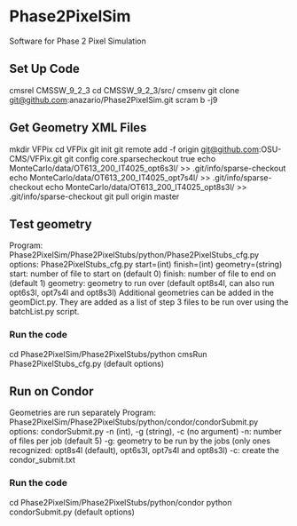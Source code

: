 # Phase2PixelSim
Software for Phase 2 Pixel Simulation 

## Set Up Code
cmsrel CMSSW_9_2_3
cd CMSSW_9_2_3/src/
cmsenv
git clone git@github.com:anazario/Phase2PixelSim.git
scram b -j9

## Get Geometry XML Files
mkdir VFPix
cd VFPix
git init 
git remote add -f origin git@github.com:OSU-CMS/VFPix.git
git config core.sparsecheckout true
echo MonteCarlo/data/OT613_200_IT4025_opt6s3l/ >> .git/info/sparse-checkout
echo MonteCarlo/data/OT613_200_IT4025_opt7s4l/ >> .git/info/sparse-checkout
echo MonteCarlo/data/OT613_200_IT4025_opt8s3l/ >> .git/info/sparse-checkout
git pull origin master

## Test geometry
Program: Phase2PixelSim/Phase2PixelStubs/python/Phase2PixelStubs_cfg.py
options: Phase2PixelStubs_cfg.py start=(int) finish=(int) geometry=(string)
start: number of file to start on (default 0)
finish: number of file to end on (default 1)
geometry: geometry to run over (default opt8s4l, can also run opt6s3l, opt7s4l and opt8s3l)
Additional geometries can be added in the geomDict.py. They are added as a list of step 3 files
to be run over using the batchList.py script.
### Run the code
cd Phase2PixelSim/Phase2PixelStubs/python
cmsRun Phase2PixelStubs_cfg.py (default options)

## Run on Condor
Geometries are run separately
Program: Phase2PixelSim/Phase2PixelStubs/python/condor/condorSubmit.py
options: condorSubmit.py -n (int), -g (string), -c (no argument)
-n: number of files per job (default 5)
-g: geometry to be run by the jobs (only ones recognized: opt8s4l (default), opt6s3l, opt7s4l and opt8s3l)
-c: create the condor_submit.txt 

### Run the code
cd Phase2PixelSim/Phase2PixelStubs/python/condor
python condorSubmit.py (default options)
